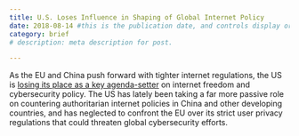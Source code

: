 ```yaml
---
title: U.S. Loses Influence in Shaping of Global Internet Policy
date: 2018-08-14 #this is the publication date, and controls display order.
category: brief
# description: meta description for post.

---
```


As the EU and China push forward with tighter internet regulations, the US is [losing its place as a key agenda-setter][link] on internet freedom and cybersecurity policy. The US has lately been taking a far more passive role on countering authoritarian internet policies in China and other developing countries, and has neglected to confront the EU over its strict user privacy regulations that could threaten global cybersecurity efforts.

[link]: https://www.politico.com/story/2018/07/22/china-europeglobal-cyber-agenda-us-internet-735083?wpisrc=nl_cybersecurity202&wpmm=1